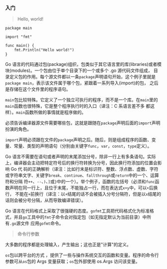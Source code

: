 ### 入门

> Hello, world!

```
package main

import "fmt"

func main() {
	fmt.Println("Hello world!")
}
```

Go 语言的代码通过包(package)组织，包类似于其它语言里的库(libraries)或者模块(modules)。一个包由位于单个目录下的一个或多个 .go 源代码文件组成，
目录定义包的作用。每个源文件都以一条`package`声明语句开始，这个例子里就是`package main`，表示该文件属于哪个包，紧跟着一系列导入(import)的包，
之后是存储在这个文件里的程序语句。

`main`包比较特殊。它定义了一个独立可执行的程序，而不是一个库。在`main`里的`main`函数也很特殊，它是整个程序执行时的入口（译注：C 系语言差不多
都这样）。`main`函数所做的事情就是程序做的。

必须告诉编译器源文件需要哪些包，这就是跟随在`package`声明后面的`import`声明扮演的角色。

`import`声明必须跟在文件的`package`声明之后。随后，则是组成程序的函数、变量、常量、类型的声明语句（分别由关键字`func`，`var`，`const`，`type`定义）。

Go 语言不需要在语句或者声明的末尾添加分号，除非一行上有多条语句。实际上，编译器会主动把特定符号后的换行符转换为分号，因此换行符添加的位置会影响 Go 代
码的正确解析（译注：比如行末是标识符、整数、浮点数、虚数、字符或字符串文字、关键字`break`、`continue`、`fallthrough`或`return`中的一个、运算符和分隔
符`++`、`--`、`)`、`]`或`}`中的一个）。举个例子，函数的左括号（必须和`func`函数声明在同一行上，且位于末尾，不能独占一行，而在表达式`x+y`中，可以`+`后换行，
不能在`+`前换行（译注：以`+`结尾的话不会被插入分号分隔符，但是以`x`结尾的话则会被分号分隔，从而导致编译错误）。

Go 语言在代码格式上采取了很强硬的态度。`gofmt`工具把代码格式化为标准格式，并且`go`工具中的`fmt`子命令会对指定包（如无指定默认为当前目录）中所有`.go`源文件
应用`gofmt`命令。


> 命令行参数

大多数的程序都是处理输入，产生输出；这也正是"计算"的定义。

`os`包以跨平台的方式 ，提供了一些与操作系统交互的函数和变量。程序的命令行参数可从`os`包的 Args 变量获取；`os`包外部使用 os.Args 访问该变量。
